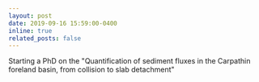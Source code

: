 ```yaml
---
layout: post
date: 2019-09-16 15:59:00-0400
inline: true
related_posts: false
---
```


Starting a PhD on the "Quantification of sediment fluxes in the Carpathin foreland basin, from collision to slab detachment"
